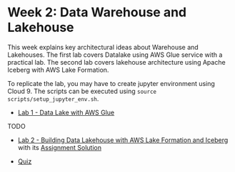 # Week 2: Data Warehouse and Lakehouse

This week explains key architectural ideas about Warehouse and Lakehouses. The first lab covers Datalake using AWS Glue service with a practical lab. The second lab covers lakehouse architecture using Apache Iceberg with AWS Lake Formation.

To replicate the lab, you may have to create jupyter environment using Cloud 9. The scripts can be executed using `source scripts/setup_jupyter_env.sh`.

- [Lab 1 - Data Lake with AWS Glue](labs/lab1/C3_W2_Lab_1_Data_Lake_Solution.md)

TODO
- [Lab 2 - Building Data Lakehouse with AWS Lake Formation and Iceberg](labs/lab2/lab.html) with its [Assignment Solution](labs/lab2/C3_W2_Assignment_Solution.md)

- [Quiz](quiz.html)